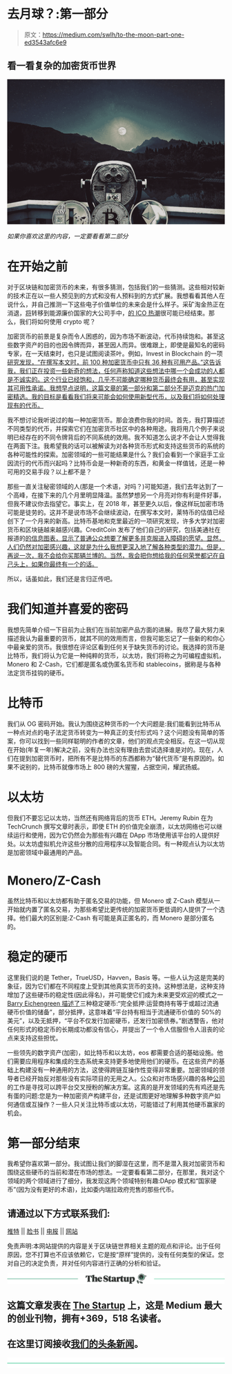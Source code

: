 # 去月球？:第一部分

> 原文：<https://medium.com/swlh/to-the-moon-part-one-ed3543afc6e9>

## 看一看复杂的加密货币世界

![](img/3e1be0c5b1b9047d0f0abc890b8cdf5f.png)

*如果你喜欢这里的内容，一定要看看第二部分*

# 在开始之前

对于区块链和加密货币的未来，有很多猜测，包括我们的一些猜测。这些相对较新的技术正在以一些人预见到的方式和没有人预料到的方式扩展。我想看看其他人在说什么，并自己推测一下这些电子价值单位的未来会是什么样子。采矿淘金热正在消退，[将](https://hackernoon.com/the-future-of-crypto-mining-should-we-leave-it-to-the-professionals-1a70f59920cd)转移到能源廉价国家的大公司手中，[的 ICO 热潮](https://www.forbes.com/sites/forbestechcouncil/2018/03/14/the-future-of-crypto-in-2018-ripple-and-tron/#4534e6831a18)很可能已经结束。那么，我们将如何使用 crypto 呢？

加密货币的前景是复杂而令人困惑的，因为市场不断波动，代币持续饱和。甚至这些数字资产的目的也因令牌而异，甚至因人而异。很难跟上，即使是最知名的密码专家，在一天结束时，也只是试图阅读茶叶。例如，Invest in Blockchain 的一项[研究发现，“在撰写本文时，前 100 种加密货币中只有 36 种有可用产品。”这告诉我，我们正在投资一些新奇的想法，任何声称知道这些想法中哪一个会成功的人都是不诚实的。这个行业已经饱和，几乎不可能确定哪种货币最终会有用，甚至实现其可用性承诺。我想早点说明，这篇文章的第一部分和第二部分不是迈克的热门加密精选。我的目标是看看我们将来可能会如何使用新型代币，以及我们将如何处理现有的代币。](https://www.investinblockchain.com/top-cryptocurrencies-working-products/)

我不想讨论我听说过的每一种加密货币。那会浪费你我的时间。首先，我打算描述不同类型的代币，并探索它们在加密货币社区中的各种用途。我将用几个例子来说明已经存在的不同令牌背后的不同系统的效用。我不知道怎么说才不会让人觉得我在两面下注。我希望我的话可以被解读为对各种货币形式和支持这些货币的系统的各种可能性的探索。加密领域的一些可能结果是什么？我们会看到一个家庭手工业因流行的代币而兴起吗？比特币会是一种新奇的东西，和黄金一样值钱，还是一种可用的交易手段？以上都不是？

那些一直关注秘密领域的人(那是一个术语，对吗？)可能知道，我们去年达到了一个高峰，在接下来的几个月里明显降温。虽然梦想另一个月亮对你有利是件好事，但我不建议你去指望它。事实上，在 2018 年，甚至更久以后，像这样玩加密市场可能是徒劳的。这并不是说市场不会继续波动，在撰写本文时，莱特币的估值已经创下了一个月来的新高。比特币基地和克里最近的一项研究发现，许多大学对加密货币和区块链越来越感兴趣。CreditCoin 发布了他们自己的研究，包括美通社在报道的[的信息图表，显示了普通公众想要了解更多并克服进入障碍的愿望。显然，人们仍然对加密感兴趣，这就是为什么我想更深入地了解各种类型的潜力。但是，再说一次，我不会给你买那辆兰博的。当然，我会把你想给我的任何荣誉都记在自己头上，如果你最终有一个的话。](https://www.prnewswire.com/news-releases/new-study-shows-complicated-purchasing-process-is-biggest-hurdle-for-cryptocurrencies-300674527.html)

所以，话虽如此，我们还是言归正传吧。

# 我们知道并喜爱的密码

我想先简单介绍一下目前为止我们在当前加密产品方面的进展。我尽了最大努力来描述我认为最重要的货币，就其不同的效用而言，但我可能忘记了一些新的和你心中最亲爱的货币。我很想在评论区看到任何关于缺失货币的讨论。我选择的货币是比特币，我们将认为它是一种纯粹的货币，以太坊，我们将称之为可编程虚拟机，Monero 和 Z-Cash，它们都是匿名或伪匿名货币和 stablecoins，据称是与各种法定货币挂钩的硬币。

# 比特币

我们从 OG 密码开始。我认为围绕这种货币的一个大问题是:我们能看到比特币从一种点对点的电子法定货币转变为一种真正的支付形式吗？这个问题没有简单的答案，你可以找到一些同样聪明的作者的文章，他们的观点完全相反。在这一切从现在开始(年复一年)解决之前，没有办法也没有理由去尝试选择谁是对的。现在，人们在提到加密货币时，把所有不是比特币的东西都称为“替代货币”是有原因的。如果不说别的，比特币就像市场上 800 磅的大猩猩，占据空间，耀武扬威。

# 以太坊

但我们不要忘记以太坊，当然还有网络背后的货币 ETH。Jeremy Rubin 在为 TechCrunch 撰写文章时表示，即使 ETH 的价值完全崩溃，以太坊网络也可以继续运行和使用，因为它仍然会为那些有兴趣在 DApp 市场使用该平台的人提供好处。以太坊虚拟机允许这些分散的应用程序以及智能合同。有一种观点认为以太坊是加密领域中最通用的产品。

# Monero/Z-Cash

虽然比特币和以太坊都有助于匿名交易的功能，但 Monero 或 Z-Cash 模型从一开始就内置了匿名交易，为那些希望比更传统的加密货币更低调的人提供了一个选择。他们最大的区别是:Z-Cash 有可能是真正匿名的，而 Monero 是部分匿名的。

# 稳定的硬币

这里我们说的是 Tether，TrueUSD，Havven，Basis 等。一些人认为这是完美的象征，因为它们都在不同程度上受到其他真实货币的支持。这种想法是，这种支持增加了这些硬币的稳定性(因此得名)，并可能使它们成为未来更受欢迎的模式之一 [Barry Eichengreen 描述了](https://www.project-syndicate.org/commentary/stable-coins-unviable-cryptocurrencies-by-barry-eichengreen-2018-09)三种稳定硬币:“完全抵押:运营商持有等于或超过流通硬币价值的储备”，部分抵押，这意味着“平台持有相当于流通硬币价值的 50%的美元”，以及无抵押，“平台不仅发行加密硬币，还发行加密债券。”剧透警告，他对任何形式的稳定币的长期成功都没有信心，并提出了一个令人信服但令人沮丧的论点来支持这些担忧。

一些领先的数字资产(加密)，如比特币和以太坊，eos 都需要合适的基础设施。他们需要应用程序和集成的生态系统来支持更多地使用他们的硬币。在这些资产的基础上构建没有一种通用的方法，这使得跨链互操作性变得非常重要。加密领域的领导者已经开始反对那些没有实际项目的无用之人。公众和对市场感兴趣的各种[公司](https://mimirblockchain.solutions/)的工作是寻找可以跨平台交叉授粉的解决方案。这真的是开发领域的先有鸡还是先有蛋的问题:您是为一种加密资产构建平台，还是试图更好地理解多种数字资产如何通信或互操作？一些人只关注比特币或以太坊，可能错过了利用其他硬币赢家的机会。

# 第一部分结束

我希望你喜欢第一部分。我试图让我们的脚湿在这里，而不是潜入我对加密货币和围绕这些硬币的当前和潜在市场的想法。一定要看看第二部分，在那里，我对这个领域的两个领域进行了细分，我发现这两个领域特别有趣:DApp 模式和“国家硬币”(因为没有更好的术语)，比如委内瑞拉政府兜售的那些代币。

## 请通过以下方式联系我们:

[推特](https://twitter.com/MimirBlockchain) || [脸书](https://www.facebook.com/MimirBlockchain/) || [电报](https://t.me/mimirblockchain) || [网站](https://mimirblockchain.solutions)

免责声明:本网站提供的内容是关于区块链世界相关主题的观点和评论。出于任何原因，您不打算也不应该依赖它，它是按“原样”提供的，没有任何类型的保证。您对自己的决定负责，并对任何内容进行正确的分析和验证。

[![](img/308a8d84fb9b2fab43d66c117fcc4bb4.png)](https://medium.com/swlh)

## 这篇文章发表在 [The Startup](https://medium.com/swlh) 上，这是 Medium 最大的创业刊物，拥有+369，518 名读者。

## 在这里订阅接收[我们的头条新闻](http://growthsupply.com/the-startup-newsletter/)。

[![](img/b0164736ea17a63403e660de5dedf91a.png)](https://medium.com/swlh)